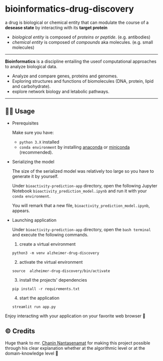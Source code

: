# bioinformatics-drug-discovery

a drug is biological or chemical entity that can modulate the course of a **desease state** by interacting with its **target protein**

* *biological entity* is composed of *proteins or peptide*. (e.g. antibodies)
* *chemical entity* is composed of *compounds* aka molecules. (e.g. small molecules)
---
**Bioinformatics** is a discipline entailing the useof computational approaches to analyze biological data.
* Analyze and compare genes, proteins and genomes.
* Exploring structures and functions of biomolecules (DNA, protein, lipid and carbohydrate).
* explore network biology and letabolic pathways.
---
## 🧑‍💻 Usage

* Prerequisites

    Make sure you have:
    * `python 3.X` installed
    * `conda environment` by installing [anaconda](https://www.anaconda.com/products/individual) or [miniconda](https://conda.io/miniconda.html) (recommended).

* Serializing the model

    The size of the serialized model was relatively too large so you have to generate it by yourself.
    
    Under `bioactivity-prediction-app` directory, open the following Jupyter Notebook `bioactivity_prediction_model.ipynb` and run it with your `conda environment`.
    
    You will remark that a new file, `bioactivity_prediction_model.ipynb`, appears.

* Launching application

    Under `bioactivity-prediction-app` directory, open the `bash terminal` and execute the following commands.

    1. create a virtual environment
    ``` 
    python3 -m venv alzheimer-drug-discovery
    ```

    2. activate the virtual environment
    ```
    source  alzheimer-drug-discovery/bin/activate 
    ```
    3. install the projects' dependencies
    ```
    pip install -r requirements.txt
    ```
    
    4. start the application
    ```
    streamlit run app.py
    ```
   
Enjoy interacting with your application on your favorite web browser 🎉

## ©️ Credits

Huge thank to mr. [Chanin Nantasenamat](https://github.com/dataprofessor) for making this project possible through his clear explanation whether at the algorithmic level or at the domain-knowledge level 🙏
